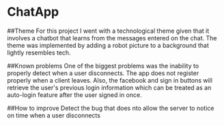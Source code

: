 # ChatApp

##Theme
For this project I went with a technological theme given that it involves a chatbot that learns from the messages entered on the chat.
The theme was implemented by adding a robot picture to a background that lightly resembles tech.

##Known problems
One of the biggest problems was the inability to properly detect when a user disconnects. The app does not register properly when a client leaves.
Also, the facebook and sign in buttons will retrieve the user's previous login information which can be treated as an auto-login feature after the user signed in once.

##How to improve
Detect the bug that does nto allow the server to notice on time when a user disconnects